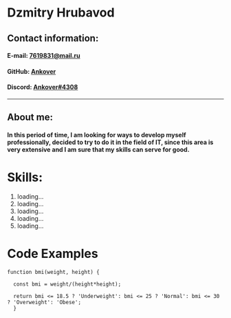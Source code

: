 # Dzmitry Hrubavod
## Contact information:
####    E-mail: 7619831@mail.ru
####    GitHub: [Ankover](https://github.com/Ankover)
####    Discord: [Ankover#4308](https://discord.com/)
***
## About me:
#### In this period of time, I am looking for ways to develop myself professionally,  decided to try to do it in the field of IT, since this area is very extensive and I am sure that my skills can serve for good.
# Skills:
1. loading...
2. loading...
3. loading...
4. loading...
5. loading...
# Code Examples
```
function bmi(weight, height) {

  const bmi = weight/(height*height);
  
  return bmi <= 18.5 ? 'Underweight': bmi <= 25 ? 'Normal': bmi <= 30 ? 'Overweight': 'Obese';
  }
  ```  
